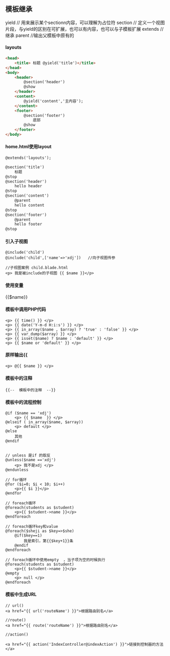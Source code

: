 
## 模板继承
yield       // 用来展示某个sectionn内容，可以理解为占位符
section    // 定义一个视图片段，与yield的区别在可扩展，也可以有内容，也可以与子模板扩展
extends     //继承
parent      //输出父模板中原有的

#### layouts
```html
<head>
    <title> 标题 @yield('title')</title>
</head>
<body>
    <header>
        @section('header')
        @show
    </header>
    <content>
        @yield('content','主内容');
    </content>
    <footer>
        @section('footer')
            底部
        @show
    </footer>
</body>
```
#### home.html使用layout
```html
@extends('layouts');

@section('title')
    标题
@stop
@section('header')
    hello header
@stop
@section('content')
    @parent  
    hello content
@stop
@section('footer')
    @parent  
    hello footer
@stop

```


#### 引入子视图
```
@include('child')
@include('child',['name'=>'xdj'])	//向子视图传参

//子视图案例 child.blade.html
<p> 我是被include的子视图 {{ $name }}</p>
```


#### 使用变量
{{$name}}

#### 模板中调用PHP代码
```
<p> {{ time() }} </p>
<p> {{ date('Y-m-d H:i:s') }} </p>
<p> {{ in_array($name , $array) ? 'true' : 'false' }} </p>
<p> {{ var_dump($array) }} </p>
<p> {{ isset($name) ? $name : 'default' }} </p>
<p> {{ $name or 'default' }} </p>
```

#### 原样输出{{
```
<p> @{{ $name }} </p>
```

#### 模板中的注释
```
{{--  模板中的注释  --}}
```

#### 模板中的流程控制
```
@if ($name == 'xdj')
	<p> {{ $name  }} </p>
@elseif ( in_array($name, $array))
	<p> default </p>
@else
	其他
@endif


// unless 是if 的取反
@unless($name =='xdj')
	<p> 我不是xdj </p>
@endunless

// for循环
@for ($i=0; $i < 10; $i++)
	<p>{{ $i }}</p>
@endfor

// foreach循环
@foreach(students as $student)
	<p>{{ $student->name }}</p>
@endforeach

// foreach循环key和value
@foreach($sheji as $key=>$she)
	@if($key==1)
		我是索引，第{{$key+1}}条
	@endif
@endforeach

// foreach循环中使用empty  ，当子项为空的时候执行
@foreach(students as $student)
	<p>{{ $student->name }}</p>
@empty
	<p> null </p>
@endforeach

```


#### 模板中生成URL 
```
// url()
<a href="{{ url('routeName') }}">根据路由别名</a>

//route()
<a href="{{ route('routeName') }}">根据路由别名</a>

//action()

<a href="{{ action('IndexController@indexAction') }}">链接到控制器的方法</a>
```













